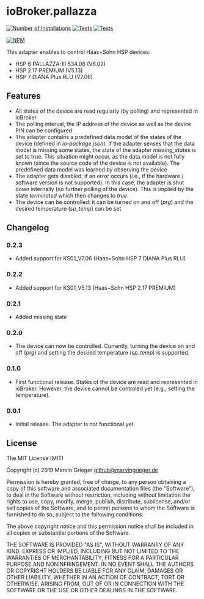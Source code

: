# ioBroker.pallazza
[![Number of Installations](http://iobroker.live/badges/pallazza-installed.svg)](http://iobroker.live/badges/pallazza-stable.svg) [![Tests](https://travis-ci.org/marvingrieger/ioBroker.pallazza.svg?branch=master)](https://travis-ci.org/marvingrieger/ioBroker.pallazza) [![Tests](https://ci.appveyor.com/api/projects/status/pa1806omq9l1qdii?svg=true)](https://ci.appveyor.com/project/marvingrieger/iobroker-pallazza)

[![NPM](https://nodei.co/npm/iobroker.pallazza.png)](https://npmjs.org/package/iobroker.pallazza)

This adapter enables to control Haas+Sohn HSP devices:
* HSP 6 PALLAZZA-III 534.08 (V6.02)
* HSP 2.17 PREMIUM (V5.13)
* HSP 7 DIANA Plus RLU (V7.06)

## Features
* All states of the device are read regularly (by polling) and represented in ioBroker
* The polling interval, the IP address of the device as well as the device PIN can be configured
* The adapter contains a predefined data model of the states of the device (defined in *io-package.json*). If the adapter senses that the data model is missing some states, the state of the adapter *missing_states* is set to true. This situation might occur, as the data model is not fully known (since the source code of the device is not available). The predefined data model was learned by observing the device
* The adapter gets disabled, if an error occurs (i.e., if the hardware / software version is not supported). In this case, the adapter is shut down internally (no further polling of the device). This is implied by the state *terminated* which then changes to *true*.
* The device can be controlled: it can be turned on and off (*prg*) and the desired temperature (*sp_temp*) can be set

## Changelog
### 0.2.3
* Added support for KS01_V7.06 (Haas+Sohn HSP 7 DIANA Plus RLU)

### 0.2.2
* Added support for KS01_V5.13 (Haas+Sohn HSP 2.17 PREMIUM)

### 0.2.1
* Added missing state

### 0.2.0
* The device can now be controlled. Currently, turning the device on and off (*prg*) and setting the desired temperature (*sp_temp*) is supported.

### 0.1.0
* First functional release. States of the device are read and represented in ioBroker. However, the device cannot be controled yet (e.g., setting the temperature).

### 0.0.1
* Initial release. The adapter is not functional yet.

## License
The MIT License (MIT)

Copyright (c) 2019 Marvin Grieger <github@marvingrieger.de>

Permission is hereby granted, free of charge, to any person obtaining a copy
of this software and associated documentation files (the "Software"), to deal
in the Software without restriction, including without limitation the rights
to use, copy, modify, merge, publish, distribute, sublicense, and/or sell
copies of the Software, and to permit persons to whom the Software is
furnished to do so, subject to the following conditions:

The above copyright notice and this permission notice shall be included in
all copies or substantial portions of the Software.

THE SOFTWARE IS PROVIDED "AS IS", WITHOUT WARRANTY OF ANY KIND, EXPRESS OR
IMPLIED, INCLUDING BUT NOT LIMITED TO THE WARRANTIES OF MERCHANTABILITY,
FITNESS FOR A PARTICULAR PURPOSE AND NONINFRINGEMENT. IN NO EVENT SHALL THE
AUTHORS OR COPYRIGHT HOLDERS BE LIABLE FOR ANY CLAIM, DAMAGES OR OTHER
LIABILITY, WHETHER IN AN ACTION OF CONTRACT, TORT OR OTHERWISE, ARISING FROM,
OUT OF OR IN CONNECTION WITH THE SOFTWARE OR THE USE OR OTHER DEALINGS IN
THE SOFTWARE.
